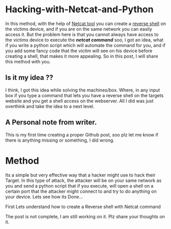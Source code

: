 # Hacking-with-Netcat-and-Python
In this method, with the help of [Netcat tool](https://nmap.org/ncat/) you can create a [reverse shell](https://www.acunetix.com/blog/web-security-zone/what-is-reverse-shell/) on the victims device, and if you are on the same network you can easily access it. But the problem here is that you cannot always have access to the victims device to execute the ***netcat command*** soo, I got an idea, what if you write a python script which will automate the command for you, and if you add some fancy code that the victim will see on his device before creating a shell, that makes it more appealing. So in this post, I will share this method with you.

## Is it my idea ??
 I think, I got this idea while solving the machines/box. Where, in any input box if you type a command that lets you have a reverse shell on the targets website and you get a shell access on the webserver. All I did was just overthink and take the idea to a next level.

## A Personal note from writer.
 This is my first time creating a proper Github post, soo plz let me know if there is anything missing or something, I did wrong. 

# Method
Its a simple but very effective way that a hacker might use to hack their Target. In this type of attack, the attacker will be on your same network as you and send a python script that if you execute, will open a shell on a certain port that the attacker might connect to and try to do anything on your device. Lets see how its Done...

First Lets understand how to create a Reverse shell with Netcat command


The post is not complete, I am still working on it. Plz share your thoughts on it.
